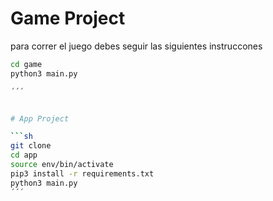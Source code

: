 # Game Project

para correr el juego debes seguir las siguientes instruccones

```sh
cd game
python3 main.py

´´´


# App Project

```sh
git clone
cd app
source env/bin/activate
pip3 install -r requirements.txt
python3 main.py
´´´


